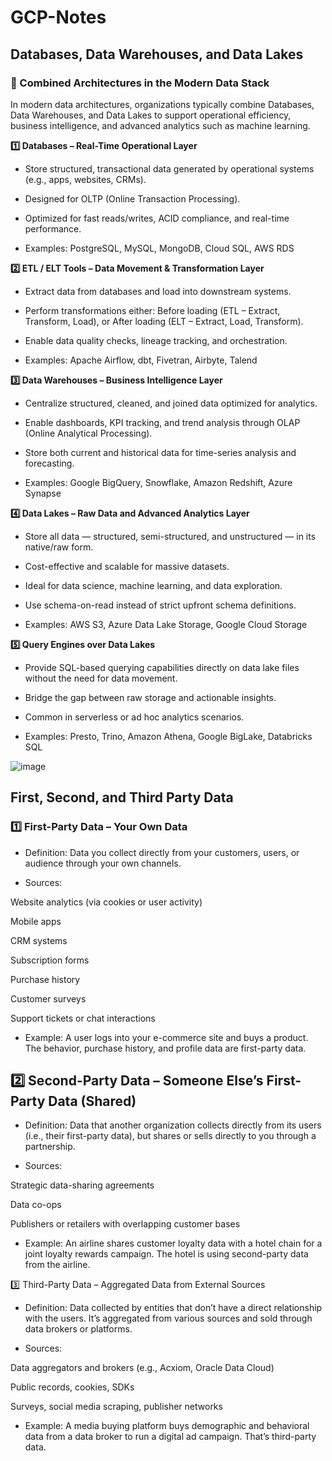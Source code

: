 # GCP-Notes

## Databases, Data Warehouses, and Data Lakes

### 🧠 Combined Architectures in the Modern Data Stack ###
In modern data architectures, organizations typically combine Databases, Data Warehouses, and Data Lakes to support operational efficiency, business intelligence, and advanced analytics such as machine learning.

**1️⃣ Databases – Real-Time Operational Layer**
- Store structured, transactional data generated by operational systems (e.g., apps, websites, CRMs).

- Designed for OLTP (Online Transaction Processing).

- Optimized for fast reads/writes, ACID compliance, and real-time performance.

- Examples: PostgreSQL, MySQL, MongoDB, Cloud SQL, AWS RDS

**2️⃣ ETL / ELT Tools – Data Movement & Transformation Layer**
- Extract data from databases and load into downstream systems.

- Perform transformations either: Before loading (ETL – Extract, Transform, Load), or After loading (ELT – Extract, Load, Transform).

- Enable data quality checks, lineage tracking, and orchestration.

- Examples: Apache Airflow, dbt, Fivetran, Airbyte, Talend

**3️⃣ Data Warehouses – Business Intelligence Layer**
- Centralize structured, cleaned, and joined data optimized for analytics.

- Enable dashboards, KPI tracking, and trend analysis through OLAP (Online Analytical Processing).

- Store both current and historical data for time-series analysis and forecasting.

- Examples: Google BigQuery, Snowflake, Amazon Redshift, Azure Synapse

**4️⃣ Data Lakes – Raw Data and Advanced Analytics Layer**
- Store all data — structured, semi-structured, and unstructured — in its native/raw form.

- Cost-effective and scalable for massive datasets.

- Ideal for data science, machine learning, and data exploration.

- Use schema-on-read instead of strict upfront schema definitions.

- Examples: AWS S3, Azure Data Lake Storage, Google Cloud Storage

**5️⃣ Query Engines over Data Lakes**
- Provide SQL-based querying capabilities directly on data lake files without the need for data movement.

- Bridge the gap between raw storage and actionable insights.

- Common in serverless or ad hoc analytics scenarios.

- Examples: Presto, Trino, Amazon Athena, Google BigLake, Databricks SQL

![image](https://github.com/user-attachments/assets/37edb1c5-dc72-4864-9be2-c7c8793dc3ea)


## First, Second, and Third Party Data 

### 1️⃣ First-Party Data – Your Own Data
- Definition: Data you collect directly from your customers, users, or audience through your own channels.

- Sources:

Website analytics (via cookies or user activity)

Mobile apps

CRM systems

Subscription forms

Purchase history

Customer surveys

Support tickets or chat interactions

- Example: A user logs into your e-commerce site and buys a product. The behavior, purchase history, and profile data are first-party data.

## 2️⃣ Second-Party Data – Someone Else’s First-Party Data (Shared)
- Definition: Data that another organization collects directly from its users (i.e., their first-party data), but shares or sells directly to you through a partnership.

- Sources:

Strategic data-sharing agreements

Data co-ops

Publishers or retailers with overlapping customer bases

- Example: An airline shares customer loyalty data with a hotel chain for a joint loyalty rewards campaign. The hotel is using second-party data from the airline.


3️⃣ Third-Party Data – Aggregated Data from External Sources
- Definition: Data collected by entities that don’t have a direct relationship with the users. It’s aggregated from various sources and sold through data brokers or platforms.

- Sources:

Data aggregators and brokers (e.g., Acxiom, Oracle Data Cloud)

Public records, cookies, SDKs

Surveys, social media scraping, publisher networks

- Example: A media buying platform buys demographic and behavioral data from a data broker to run a digital ad campaign. That’s third-party data.



